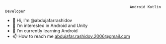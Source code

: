                                                             Android Kotlin Developer
- 👋 Hi, I’m @abdujafarrashidov
- 👀 I’m interested in Android and Unity
- 🌱 I’m currently learning Android
- 📫 How to reach me abdujafar.rashidov.2006@gmail.com


<!---
abdujafarrashidov/abdujafarrashidov is a ✨ special ✨ repository because its `README.md` (this file) appears on your GitHub profile.
You can click the Preview link to take a look at your changes.
--->
